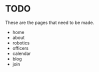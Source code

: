 # TODO
These are the pages that need to be made.

* home
* about
* robotics
* officers
* calendar
* blog
* join
